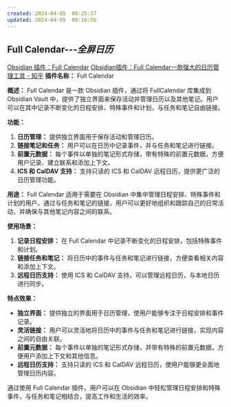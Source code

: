```yaml
---
created: 2024-04-05  00:25:57
updated: 2024-04-05  00:16:56
---
```

## Full Calendar---*全屏日历*

[Obsidian 插件：Full Calendar](https://pkmer.cn/Pkmer-Docs/10-obsidian/obsidian%E7%A4%BE%E5%8C%BA%E6%8F%92%E4%BB%B6/readme/obsidian-full-calendar_readme/)
[Obsidian插件：Full Calendar一款强大的日历管理工具 - 知乎](https://zhuanlan.zhihu.com/p/669913748)
**插件名称：** Full Calendar

**概述：** Full Calendar 是一款 Obsidian 插件，通过将 FullCalendar 库集成到 Obsidian Vault 中，提供了独立界面来保存活动并管理日历以及其他笔记。用户可以在其中记录不断变化的日程安排、特殊事件和计划，与任务和笔记自由链接。

**功能：**
1. **日历管理：** 提供独立界面用于保存活动和管理日历。
2. **链接笔记和任务：** 用户可以在日历中记录事件，并与任务和笔记进行链接。
3. **前置元数据：** 每个事件以单独的笔记形式存储，带有特殊的前置元数据，方便用户记录、建立联系和添加上下文。
4. **ICS 和 CalDAV 支持：** 支持只读的 ICS 和 CalDAV 远程日历，提供更广泛的日历管理功能。

**用途：** Full Calendar 适用于需要在 Obsidian 中集中管理日程安排、特殊事件和计划的用户。通过与任务和笔记的链接，用户可以更好地组织和跟踪自己的日常活动，并确保与其他笔记内容之间的联系。

**使用场景：**
1. **记录日程安排：** 在 Full Calendar 中记录不断变化的日程安排，包括特殊事件和计划。
2. **链接任务和笔记：** 将日历中的事件与任务和笔记进行链接，方便查看相关内容和添加上下文。
3. **远程日历支持：** 使用 ICS 和 CalDAV 支持，可以管理远程日历，与本地日历进行同步。

**特点效果：**
- **独立界面：** 提供独立的界面用于日历管理，使用户能够专注于日程安排和事件记录。
- **灵活链接：** 用户可以灵活地将日历中的事件与任务和笔记进行链接，实现内容之间的自由关联。
- **前置元数据：** 每个事件以单独的笔记形式存储，并带有特殊的前置元数据，方便用户添加上下文和其他信息。
- **远程日历支持：** 支持只读的 ICS 和 CalDAV 远程日历，使用户能够更全面地管理日历内容。

通过使用 Full Calendar 插件，用户可以在 Obsidian 中轻松管理日程安排和特殊事件，与任务和笔记相结合，提高工作和生活的效率。